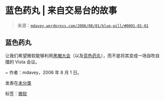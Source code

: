 <!--yml

分类：未分类

日期：2024 年 05 月 18 日 06:04:40

-->

# 蓝色药丸 | 来自交易台的故事

> 来源：[`mdavey.wordpress.com/2006/08/01/blue-pill/#0001-01-01`](https://mdavey.wordpress.com/2006/08/01/blue-pill/#0001-01-01)

## 蓝色药丸

让我们希望微软能够利用[黑帽大会](http://www.eweek.com/article2/0,1895,1995993,00.asp)（以及[蓝色药丸](http://theinvisiblethings.blogspot.com/2006/07/blue-pill-hype.html)），而不是将其变成一场自吹自擂的 Vista 会议。

~ 作者：mdavey，2006 年 8 月 1 日。

发表在[未分类](https://mdavey.wordpress.com/category/uncategorized/)

标签：[微软](https://mdavey.wordpress.com/tag/microsoft/)
